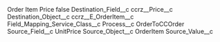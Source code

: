 <?xml version="1.0" encoding="UTF-8"?>
<CustomMetadata xmlns="http://soap.sforce.com/2006/04/metadata" xmlns:xsi="http://www.w3.org/2001/XMLSchema-instance" xmlns:xsd="http://www.w3.org/2001/XMLSchema">
    <label>Order Item Price</label>
    <protected>false</protected>
    <values>
        <field>Destination_Field__c</field>
        <value xsi:type="xsd:string">ccrz__Price__c</value>
    </values>
    <values>
        <field>Destination_Object__c</field>
        <value xsi:type="xsd:string">ccrz__E_OrderItem__c</value>
    </values>
    <values>
        <field>Field_Mapping_Service_Class__c</field>
        <value xsi:nil="true"/>
    </values>
    <values>
        <field>Process__c</field>
        <value xsi:type="xsd:string">OrderToCCOrder</value>
    </values>
    <values>
        <field>Source_Field__c</field>
        <value xsi:type="xsd:string">UnitPrice</value>
    </values>
    <values>
        <field>Source_Object__c</field>
        <value xsi:type="xsd:string">OrderItem</value>
    </values>
    <values>
        <field>Source_Value__c</field>
        <value xsi:nil="true"/>
    </values>
</CustomMetadata>
